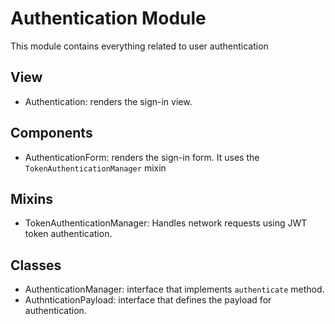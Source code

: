 # Authentication Module

This module contains everything related to user authentication

## View
  - Authentication: renders the sign-in view.
## Components
  - AuthenticationForm: renders the sign-in form. It uses the `TokenAuthenticationManager` mixin
## Mixins
  - TokenAuthenticationManager: Handles network requests using JWT token authentication.
## Classes
  - AuthenticationManager: interface that implements `authenticate` method.
  - AuthnticationPayload: interface that defines the payload for authentication.
